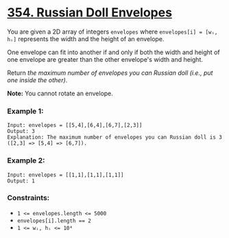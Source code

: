 # [354. Russian Doll Envelopes](https://leetcode.com/problems/russian-doll-envelopes/)

You are given a 2D array of integers `envelopes` where `envelopes[i] = [wᵢ, hᵢ]` represents the width and the height of an envelope.

One envelope can fit into another if and only if both the width and height of one envelope are greater than the other envelope's width and height.

Return *the maximum number of envelopes you can Russian doll (i.e., put one inside the other)*.

**Note:** You cannot rotate an envelope.

### Example 1:
```
Input: envelopes = [[5,4],[6,4],[6,7],[2,3]]
Output: 3
Explanation: The maximum number of envelopes you can Russian doll is 3 ([2,3] => [5,4] => [6,7]).
```

### Example 2:
```
Input: envelopes = [[1,1],[1,1],[1,1]]
Output: 1
```

### Constraints:

- `1 <= envelopes.length <= 5000`
- `envelopes[i].length == 2`
- `1 <= wᵢ, hᵢ <= 10⁴`
